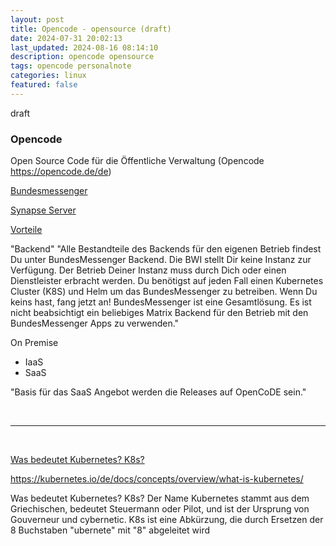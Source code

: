 ```yaml
---
layout: post
title: Opencode - opensource (draft)
date: 2024-07-31 20:02:13
last_updated: 2024-08-16 08:14:10
description: opencode opensource
tags: opencode personalnote
categories: linux
featured: false
---
```


draft

### Opencode

Open Source Code für die Öffentliche Verwaltung (Opencode https://opencode.de/de)

[Bundesmessenger]: https://gitlab.opencode.de/bwi/bundesmessenger/info "https://gitlab.opencode.de/bwi/bundesmessenger/info"
[Bundesmessenger]

[Synapse Server]: https://github.com/element-hq/synapse "https://github.com/element-hq/synapse"
[Synapse Server]

[Vorteile]: https://gitlab.opencode.de/bwi/bundesmessenger/info/-/blob/main/warum-bum.md "https://gitlab.opencode.de/bwi/bundesmessenger/info/-/blob/main/warum-bum.md"
[Vorteile]

"Backend"
"Alle Bestandteile des Backends für den eigenen Betrieb findest Du unter
BundesMessenger Backend.
Die BWI stellt Dir keine Instanz zur Verfügung. Der Betrieb Deiner Instanz muss
durch Dich oder einen Dienstleister erbracht werden.
Du benötigst auf jeden Fall einen Kubernetes Cluster (K8S) und Helm um das
BundesMessenger zu betreiben. Wenn Du keins hast, fang jetzt an!
BundesMessenger ist eine Gesamtlösung. Es ist nicht beabsichtigt ein beliebiges
Matrix Backend für den Betrieb mit den BundesMessenger Apps zu verwenden."

On Premise

- IaaS
- SaaS

"Basis für das SaaS Angebot werden die Releases auf OpenCoDE sein."

<br><hr><br>

[Was bedeutet Kubernetes? K8s?]: https://kubernetes.io/de/docs/concepts/overview/what-is-kubernetes/ "https://kubernetes.io/de/docs/concepts/overview/what-is-kubernetes/"
[Was bedeutet Kubernetes? K8s?]

https://kubernetes.io/de/docs/concepts/overview/what-is-kubernetes/

Was bedeutet Kubernetes? K8s?
Der Name Kubernetes stammt aus dem Griechischen, bedeutet Steuermann oder Pilot, und ist der Ursprung von
Gouverneur und cybernetic. K8s ist eine Abkürzung, die durch Ersetzen der 8 Buchstaben "ubernete" mit "8" abgeleitet
wird
